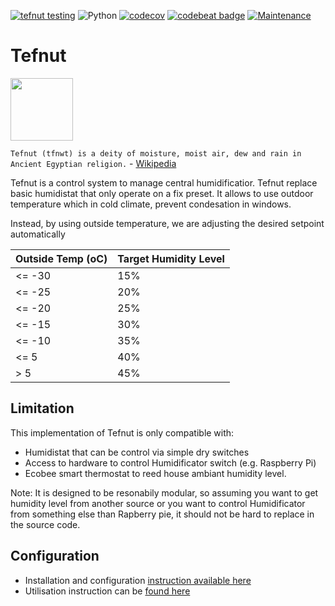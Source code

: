 [![tefnut testing](https://github.com/marcolivierarsenault/tefnut/actions/workflows/python-app.yml/badge.svg?branch=main)](https://github.com/marcolivierarsenault/tefnut/actions/workflows/python-app.yml) ![Python](https://img.shields.io/badge/python-3.10-blue.svg) [![codecov](https://codecov.io/gh/marcolivierarsenault/tefnut/branch/main/graph/badge.svg?token=WCYXQXQVO3)](https://codecov.io/gh/marcolivierarsenault/tefnut) [![codebeat badge](https://codebeat.co/badges/7c2e6ec5-dc06-42d1-ba18-0a002ce249f4)](https://codebeat.co/projects/github-com-marcolivierarsenault-tefnut-main) [![Maintenance](https://img.shields.io/badge/Maintained%3F-yes-green.svg)](https://GitHub.com/Naereen/StrapDown.js/graphs/commit-activity)

# Tefnut

<img src='https://upload.wikimedia.org/wikipedia/commons/thumb/e/e1/Shu_with_feather.svg/640px-Shu_with_feather.svg.png' width='100'>

`Tefnut (tfnwt) is a deity of moisture, moist air, dew and rain in Ancient Egyptian religion.` - [Wikipedia](https://en.wikipedia.org/wiki/Tefnut)

Tefnut is a control system to manage central humidificatior. Tefnut replace basic humidistat that only operate on a fix preset. It allows to use outdoor temperature which in cold climate, prevent condesation in windows. 

Instead, by using outside temperature, we are adjusting the desired setpoint automatically 


|Outside Temp (oC)|Target Humidity Level|
|---|---|
|<= -30|15%|
|<= -25|20%|
|<= -20|25%|
|<= -15|30%|
|<= -10|35%|
|<= 5|40%|
|> 5|45%|

## Limitation

This implementation of Tefnut is only compatible with:
* Humidistat that can be control via simple dry switches
* Access to hardware to control Humidificator switch (e.g. Raspberry Pi)
* Ecobee smart thermostat to reed house ambiant humidity level. 

Note: It is designed to be resonabily modular, so assuming you want to get humidity level from another source or you want to control Humidificator from something else than Rapberry pie, it should not be hard to replace in the source code. 

## Configuration 
 
* Installation and configuration [instruction available here](https://github.com/marcolivierarsenault/tefnut/wiki/Installation)
* Utilisation instruction can be [found here](https://github.com/marcolivierarsenault/tefnut/wiki/Usage)
